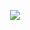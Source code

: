 <p align="center">
  <img src="https://api.boot.dev/v1/users/public/35c2a6f1-e46e-4100-b8cc-73c037b65446/thumbnail" >
</p>

